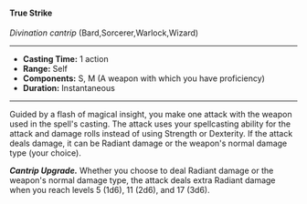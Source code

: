 #### True Strike
*Divination cantrip* (Bard,Sorcerer,Warlock,Wizard)
___
- **Casting Time:** 1 action
- **Range:** Self
- **Components:** S, M (A weapon with which you have proficiency)
- **Duration:** Instantaneous
---
Guided by a flash of magical insight, you make one attack with the weapon used in the spell's casting. The attack uses your spellcasting ability for the attack and damage rolls instead of using Strength or Dexterity. If the attack deals damage, it can be Radiant damage or the weapon's normal damage type (your choice).

***Cantrip Upgrade.*** Whether you choose to deal Radiant damage or the weapon's normal damage type, the attack deals extra Radiant damage when you reach levels 5 (1d6), 11 (2d6), and 17 (3d6).
